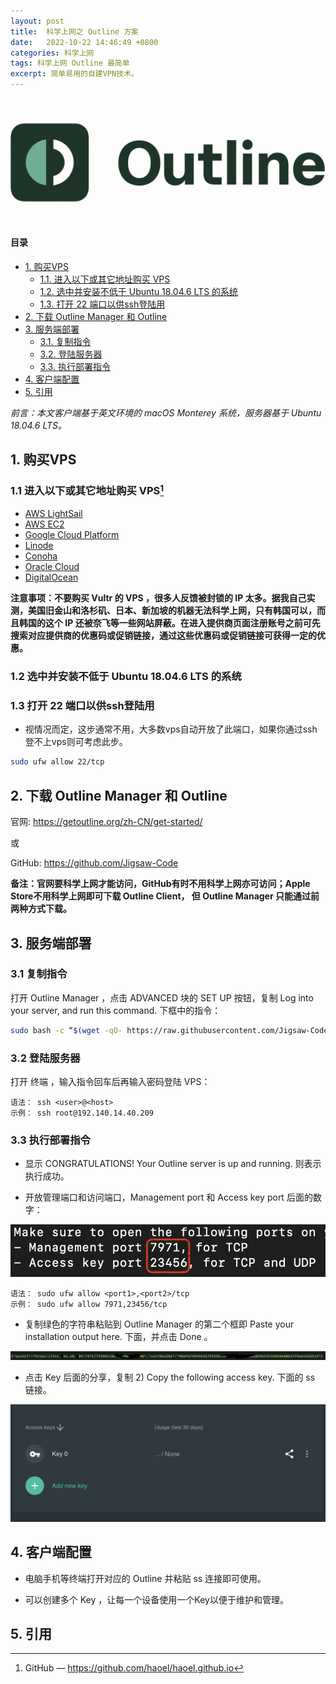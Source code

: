 ```yaml
---
layout: post
title:  科学上网之 Outline 方案
date:   2022-10-22 14:46:49 +0800
categories: 科学上网
tags: 科学上网 Outline 最简单
excerpt: 简单易用的自建VPN技术。
---
```


![Subject Banner](/images/outline-banner.png)

#### 目录

- [1. 购买VPS](#1-购买vps)
  - [1.1. 进入以下或其它地址购买 VPS](#11-进入以下或其它地址购买-vps1)
  - [1.2. 选中并安装不低于 Ubuntu 18.04.6 LTS 的系统](#12-选中并安装不低于-ubuntu-18046-lts-的系统)
  - [1.3. 打开 22 端口以供ssh登陆用](#13-打开-22-端口以供ssh登陆用)
- [2. 下载 Outline Manager 和 Outline](#2-下载-outline-manager-和-outline)
- [3. 服务端部署](#3-服务端部署)
  - [3.1. 复制指令](#31-复制指令)
  - [3.2. 登陆服务器](#32-登陆服务器)
  - [3.3. 执行部署指令](#33-执行部署指令)
- [4. 客户端配置](#4-客户端配置)
- [5. 引用](#5-引用)

*前言：本文客户端基于英文环境的 macOS Monterey 系统，服务器基于 Ubuntu 18.04.6 LTS。*

## 1. 购买VPS

### 1.1 进入以下或其它地址购买 VPS[^1]

- [AWS LightSail](https://lightsail.aws.amazon.com/)
- [AWS EC2](https://aws.amazon.com/cn/)
- [Google Cloud Platform](https://cloud.google.com/)
- [Linode](https://www.linode.com/)
- [Conoha](https://www.conoha.jp/zh/)
- [Oracle Cloud](https://www.oracle.com/cloud/free/)
- [DigitalOcean](https://www.digitalocean.com/pricing/droplets#basic-droplets)

**注意事项：不要购买 Vultr 的 VPS ，很多人反馈被封锁的 IP 太多。据我自己实测，美国旧金山和洛杉矶、日本、新加坡的机器无法科学上网，只有韩国可以，而且韩国的这个 IP 还被奈飞等一些网站屏蔽。在进入提供商页面注册账号之前可先搜索对应提供商的优惠码或促销链接，通过这些优惠码或促销链接可获得一定的优惠。**

### 1.2 选中并安装不低于 Ubuntu 18.04.6 LTS 的系统

### 1.3 打开 22 端口以供ssh登陆用

- 视情况而定，这步通常不用，大多数vps自动开放了此端口，如果你通过ssh登不上vps则可考虑此步。

```Bash
sudo ufw allow 22/tcp
```

## 2. 下载 Outline Manager 和 Outline

官网: https://getoutline.org/zh-CN/get-started/

或

GitHub: https://github.com/Jigsaw-Code 

**备注：官网要科学上网才能访问，GitHub有时不用科学上网亦可访问；Apple Store不用科学上网即可下载 Outline Client， 但 Outline Manager 只能通过前两种方式下载。** 

## 3. 服务端部署

### 3.1 复制指令

打开 Outline Manager ，点击 ADVANCED 块的 SET UP 按钮，复制 Log into your server, and run this command. 下框中的指令：

```Bash
sudo bash -c “$(wget -qO- https://raw.githubusercontent.com/Jigsaw-Code/outline-server/master/src/server_manager/install_scripts/install_server.sh)"
```

### 3.2 登陆服务器

打开 终端 ，输入指令回车后再输入密码登陆 VPS：

```
语法： ssh <user>@<host> 
示例： ssh root@192.140.14.40.209
```

### 3.3 执行部署指令

- 显示 CONGRATULATIONS! Your Outline server is up and running. 则表示执行成功。

- 开放管理端口和访问端口，Management port 和 Access key port 后面的数字：

![Outline Port](/images/outline-server-ports.png)

```
语法： sudo ufw allow <port1>,<port2>/tcp 
示例： sudo ufw allow 7971,23456/tcp
```

- 复制绿色的字符串粘贴到 Outline Manager 的第二个框即 Paste your installation output here. 下面，并点击 Done 。

![Api Key](/images/outline-server-api-url.png)

- 点击 Key 后面的分享，复制 2) Copy the following access key. 下面的 ss 链接。

![Outline Manager Interface](/images/outline-manager-access-keys.png)

## 4. 客户端配置

- 电脑手机等终端打开对应的 Outline 并粘贴 ss 连接即可使用。

- 可以创建多个 Key ，让每一个设备使用一个Key以便于维护和管理。

## 5. 引用
[^1]: GitHub — https://github.com/haoel/haoel.github.io